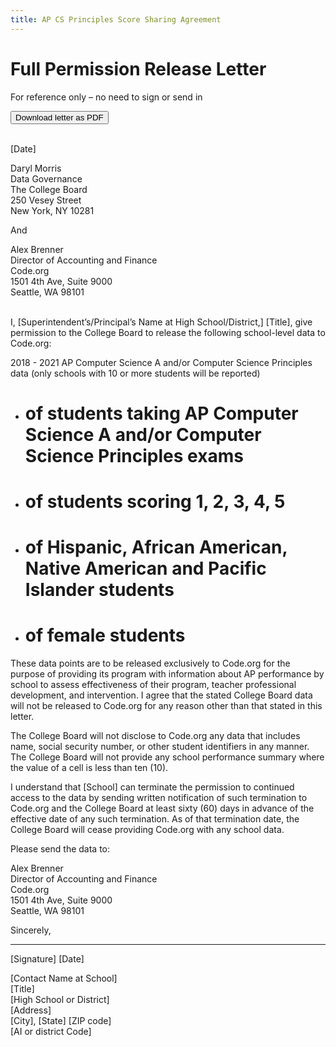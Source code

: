 ```yaml
---
title: AP CS Principles Score Sharing Agreement
---
```


# Full Permission Release Letter
For reference only – no need to sign or send in

[<button>Download letter as PDF</button>](/files/full-permission-release-letter.pdf)

<br>
[Date]

Daryl Morris<br>
Data Governance<br>
The College Board<br>
250 Vesey Street<br>
New York, NY 10281<br>

And

Alex Brenner<br>
Director of Accounting and Finance<br>
Code.org<br>
1501 4th Ave, Suite 9000<br>
Seattle, WA 98101

<br>
I, [Superintendent’s/Principal’s Name at High School/District,] [Title], give permission to the College Board to release the following school-level data to Code.org:

2018 - 2021 AP Computer Science A and/or Computer Science Principles data (only schools with 10 or more students will be reported)

* # of students taking AP Computer Science A and/or Computer Science Principles exams
* # of students scoring 1, 2, 3, 4, 5
* # of Hispanic, African American, Native American and Pacific Islander students
* # of female students

These data points are to be released exclusively to Code.org for the purpose of providing its program with information about AP performance by school to assess effectiveness of their program, teacher professional development, and intervention. I agree that the stated College Board data will not be released to Code.org for any reason other than that stated in this letter.

The College Board will not disclose to Code.org any data that includes name, social security number, or other student identifiers in any manner. The College Board will not provide any school performance summary where the value of a cell is less than ten (10).

I understand that [School] can terminate the permission to continued access to the data by sending written notification of such termination to Code.org and the College Board at least sixty (60) days in advance of the effective date of any such termination. As of that termination date, the College Board will cease providing Code.org with any school data.

Please send the data to:

Alex Brenner<br>
Director of Accounting and Finance<br>
Code.org<br>
1501 4th Ave, Suite 9000<br>
Seattle, WA 98101

Sincerely,

<hr>
[Signature] [Date]

[Contact Name at School]<br>
[Title]<br>
[High School or District]<br>
[Address]<br>
[City], [State] [ZIP code]<br>
[AI or district Code]<br>

